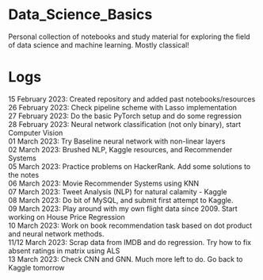 # Data_Science_Basics

Personal collection of notebooks and study material for exploring the field of data science and machine learning. Mostly classical! 


# Logs

15 February 2023: Created repository and added past notebooks/resources  <br />
26 February 2023: Check pipeline scheme with Lasso implementation  <br />
27 February 2023: Do the basic PyTorch setup and do some regression <br />
28 February 2023: Neural network classification (not only binary), start Computer Vision  <br />
01 March 2023: Try Baseline neural network with non-linear layers <br />
02 March 2023: Brushed NLP, Kaggle resources, and Recommender Systems <br />
05 March 2023: Practice problems on HackerRank. Add some solutions to the notes <br />
06 March 2023: Movie Recommender Systems using KNN <br />
07 March 2023: Tweet Analysis (NLP) for natural calamity - Kaggle <br /> 
08 March 2023: Do bit of MySQL, and submit first attempt to Kaggle. <br />
09 March 2023: Play around with my own flight data since 2009. Start working on House Price Regression  <br />
10 March 2023: Work on book recommendation task based on dot product and neural network methods. <br />
11/12 March 2023: Scrap data from IMDB and do regression. Try how to fix absent ratings in matrix using ALS <br /> 
13 March 2023: Check CNN and GNN. Much more left to do. Go back to Kaggle tomorrow <br />

